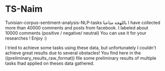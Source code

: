 # TS-Naim 
Tunisian-corpus-sentiment-analysis-NLP-tasks باللهجة متاعنا 
I have collected more than 40000 comments and posts from facebook. 
I labeled about 10000 comments (positive / negative/ neutral) 
You can use it for your researches ! Enjoy :) 

I tried to achieve some tasks using these data, but unfortunately I couldn't achieve great results due to several obstacles!
You find here in the ((preliminary_results_raw_format)) file some preliminary results of multiple tasks Ihad applied on theses data gathered.

